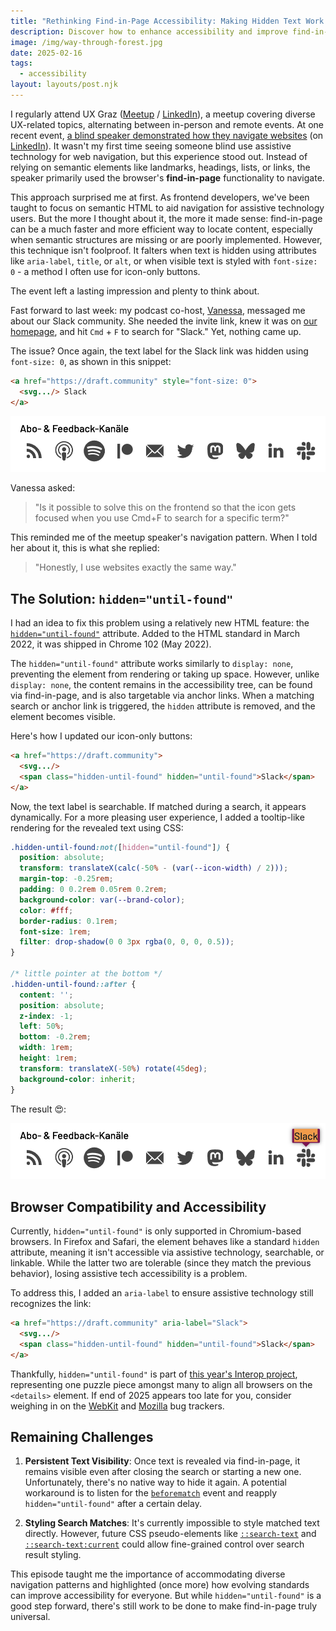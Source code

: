 ```yaml
---
title: "Rethinking Find-in-Page Accessibility: Making Hidden Text Work for Everyone"
description: Discover how to enhance accessibility and improve find-in-page search functionality using hidden="until-found" for icon-only buttons and hidden text labels.
image: /img/way-through-forest.jpg
date: 2025-02-16
tags:
  - accessibility
layout: layouts/post.njk
---
```

I regularly attend UX Graz ([Meetup](https://www.meetup.com/uxgraz/) / [LinkedIn](https://www.linkedin.com/company/uxgraz/)), a meetup covering diverse UX-related topics, alternating between in-person and remote events. At one recent event, [a blind speaker demonstrated how they navigate websites](https://www.meetup.com/uxgraz/events/305424662/) (on [LinkedIn](https://www.linkedin.com/events/remote-digital-blinddate-dasint7281419276295565312/)). It wasn't my first time seeing someone blind use assistive technology for web navigation, but this experience stood out. Instead of relying on semantic elements like landmarks, headings, lists, or links, the speaker primarily used the browser's **find-in-page** functionality to navigate.

This approach surprised me at first. As frontend developers, we've been taught to focus on semantic HTML to aid navigation for assistive technology users. But the more I thought about it, the more it made sense: find-in-page can be a much faster and more efficient way to locate content, especially when semantic structures are missing or are poorly implemented. However, this technique isn't foolproof. It falters when text is hidden using attributes like `aria-label`, `title`, or `alt`, or when visible text is styled with `font-size: 0` - a method I often use for icon-only buttons.

The event left a lasting impression and plenty to think about.

Fast forward to last week: my podcast co-host, [Vanessa](https://vannsl.io/), messaged me about our Slack community. She needed the invite link, knew it was on [our homepage](https://workingdraft.de), and hit `Cmd` + `F` to search for "Slack." Yet, nothing came up.

The issue? Once again, the text label for the Slack link was hidden using `font-size: 0`, as shown in this snippet:

```html
<a href="https://draft.community" style="font-size: 0">
  <svg.../> Slack
</a>
```

![Icons representing subscription and feedback channels: RSS feed, podcast, Spotify, Patreon, email, Twitter, Mastodon, Butterfly (possibly representing an alternative platform), LinkedIn, and Slack, displayed in a horizontal row with the label 'Abo- & Feedback-Kanäle' above them.](/img/workingdraft-icon-only-links.png)

Vanessa asked:

> "Is it possible to solve this on the frontend so that the icon gets focused when you use Cmd+F to search for a specific term?"

This reminded me of the meetup speaker's navigation pattern. When I told her about it, this is what she replied:

> "Honestly, I use websites exactly the same way."

## The Solution: `hidden="until-found"`

I had an idea to fix this problem using a relatively new HTML feature: the [`hidden="until-found"`](https://developer.chrome.com/docs/css-ui/hidden-until-found) attribute. Added to the HTML standard in March 2022, it was shipped in Chrome 102 (May 2022).

The `hidden="until-found"` attribute works similarly to `display: none`, preventing the element from rendering or taking up space. However, unlike `display: none`, the content remains in the accessibility tree, can be found via find-in-page, and is also targetable via anchor links. When a matching search or anchor link is triggered, the `hidden` attribute is removed, and the element becomes visible.

Here's how I updated our icon-only buttons:

```html
<a href="https://draft.community">
  <svg.../>
  <span class="hidden-until-found" hidden="until-found">Slack</span>
</a>
````

Now, the text label is searchable. If matched during a search, it appears dynamically. For a more pleasing user experience, I added a tooltip-like rendering for the revealed text using CSS:

```css
.hidden-until-found:not([hidden="until-found"]) {
  position: absolute;
  transform: translateX(calc(-50% - (var(--icon-width) / 2)));
  margin-top: -0.25rem;
  padding: 0 0.2rem 0.05rem 0.2rem;
  background-color: var(--brand-color);
  color: #fff;
  border-radius: 0.1rem;
  font-size: 1rem;
  filter: drop-shadow(0 0 3px rgba(0, 0, 0, 0.5));
}

/* little pointer at the bottom */
.hidden-until-found::after {
  content: '';
  position: absolute;
  z-index: -1;
  left: 50%;
  bottom: -0.2rem;
  width: 1rem;
  height: 1rem;
  transform: translateX(-50%) rotate(45deg);
  background-color: inherit;
}
```

The result 😍:

![Same screenshot as before, but with one difference: the search term 'Slack' is highlighted in an orange box with a purple pointer, positioned above the Slack icon, demonstrating how the find-in-page functionality visually emphasizes searched text within the page.](/img/workingdraft-icon-link-search-term-highlighted.png)

## Browser Compatibility and Accessibility

Currently, `hidden="until-found"` is only supported in Chromium-based browsers. In Firefox and Safari, the element behaves like a standard `hidden` attribute, meaning it isn't accessible via assistive technology, searchable, or linkable. While the latter two are tolerable (since they match the previous behavior), losing assistive tech accessibility is a problem.

To address this, I added an `aria-label` to ensure assistive technology still recognizes the link:

```html
<a href="https://draft.community" aria-label="Slack">
  <svg.../>
  <span class="hidden-until-found" hidden="until-found">Slack</span>
</a>
```

Thankfully, `hidden="until-found"` is part of [this year's Interop project](https://web.dev/blog/interop-2025#the_details_element), representing one puzzle piece amongst many to align all browsers on the `<details>` element. If end of 2025 appears too late for you, consider weighing in on the [WebKit](https://bugs.webkit.org/show_bug.cgi?id=238266) and [Mozilla](https://bugzilla.mozilla.org/show_bug.cgi?id=1761043) bug trackers.

## Remaining Challenges

1.  **Persistent Text Visibility**: Once text is revealed via find-in-page, it remains visible even after closing the search or starting a new one. Unfortunately, there's no native way to hide it again. A potential workaround is to listen for the [`beforematch`](https://developer.mozilla.org/en-US/docs/Web/API/Element/beforematch_event) event and reapply `hidden="until-found"` after a certain delay.

2.  **Styling Search Matches**: It's currently impossible to style matched text directly. However, future CSS pseudo-elements like [`::search-text`](https://drafts.csswg.org/css-pseudo-4/#selectordef-search-text) and [`::search-text:current`](https://github.com/w3c/csswg-drafts/issues/10527) could allow fine-grained control over search result styling.

This episode taught me the importance of accommodating diverse navigation patterns and highlighted (once more) how evolving standards can improve accessibility for everyone. But while `hidden="until-found"` is a good step forward, there's still work to be done to make find-in-page truly universal.
